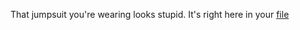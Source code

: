 That jumpsuit you're wearing looks stupid. It's right here in your [file](../jumpsuit-review/jumpsuit-review.md)
